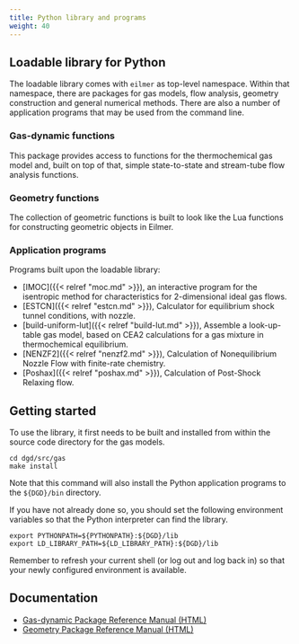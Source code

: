 ```yaml
---
title: Python library and programs
weight: 40
---
```

## Loadable library for Python
The loadable library comes with `eilmer` as top-level namespace.
Within that namespace, there are packages for gas models,
flow analysis, geometry construction and general numerical methods.
There are also a number of application programs that may be used
from the command line.

### Gas-dynamic functions

This package provides access to functions for the thermochemical gas model
and, built on top of that, simple state-to-state and
stream-tube flow analysis functions.

### Geometry functions
The collection of geometric functions is built to look like the Lua functions
for constructing geometric objects in Eilmer.

### Application programs
Programs built upon the loadable library:
+ [IMOC]({{< relref "moc.md" >}}),
  an interactive program for the isentropic method for characteristics
  for 2-dimensional ideal gas flows.
+ [ESTCN]({{< relref "estcn.md" >}}),
  Calculator for equilibrium shock tunnel conditions, with nozzle.
+ [build-uniform-lut]({{< relref "build-lut.md" >}}),
  Assemble a look-up-table gas model, based on CEA2 calculations
  for a gas mixture in thermochemical equilibrium.
+ [NENZF2]({{< relref "nenzf2.md" >}}),
  Calculation of Nonequilibrium Nozzle Flow with finite-rate chemistry.
+ [Poshax]({{< relref "poshax.md" >}}),
  Calculation of Post-Shock Relaxing flow.

## Getting started

To use the library, it first needs to be built and installed from within
the source code directory for the gas models.

    cd dgd/src/gas
    make install

Note that this command will also install the Python application programs
to the `${DGD}/bin` directory.

If you have not already done so,
you should set the following environment variables
so that the Python interpreter can find the library.

    export PYTHONPATH=${PYTHONPATH}:${DGD}/lib
    export LD_LIBRARY_PATH=${LD_LIBRARY_PATH}:${DGD}/lib


Remember to refresh your current shell (or log out and log back in) so
that your newly configured environment is available.


## Documentation

- [Gas-dynamic Package Reference Manual (HTML)](/html/library-reference-manual.html)
- [Geometry Package Reference Manual (HTML)](/html/geometry-reference-manual.html)


